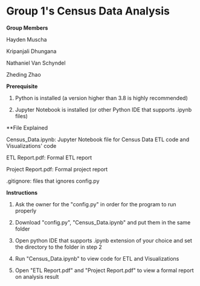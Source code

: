 # Group 1's Census Data Analysis

**Group Members**

Hayden Muscha

Kripanjali Dhungana

Nathaniel Van Schyndel

Zheding Zhao

**Prerequisite**

1. Python is installed (a version higher than 3.8 is highly recommended)

2. Jupyter Notebook is installed (or other Python IDE that supports .ipynb files)

**File Explained

Census_Data.ipynb: Jupyter Notebook file for Census Data ETL code and Visualizations' code

ETL Report.pdf: Formal ETL report

Project Report.pdf: Formal project report

.gitignore: files that ignores config.py

**Instructions**

1. Ask the owner for the "config.py" in order for the program to run properly

2. Download "config.py", "Census_Data.ipynb" and put them in the same folder

3. Open python IDE that supports .ipynb extension of your choice and set the directory to the folder in step 2

4. Run "Census_Data.ipynb" to view code for ETL and Visualizations

5. Open "ETL Report.pdf" and "Project Report.pdf" to view a formal report on analysis result

